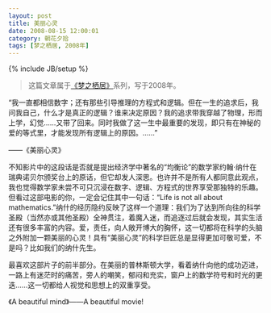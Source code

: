 ```yaml
---
layout: post
title: 美丽心灵
date: 2008-08-15 12:00:01
category: 朝花夕拾
tags: [梦之栖居, 2008年]
---
```

{% include JB/setup %}

> 这篇文章属于[《梦之栖居》](/posts/where-the-dreams-reside/)系列，写于2008年。
	
<!--more-->

“我一直都相信数字；还有那些引导推理的方程式和逻辑。但在一生的追求后，我问我自己，什么才是真正的逻辑？谁来决定原因？我的追求带我穿越了物理，形而上学，幻觉……又带了回来。同时我做了这一生中最重要的发现，即只有在神秘的爱的等式里，才能发现所有逻辑上的原因。……”

——《美丽心灵》

不知影片中的这段话是否就是提出经济学中著名的“均衡论”的数学家约翰·纳什在瑞典诺贝尔颁奖台上的原话，但它却发人深思。也许并不是所有人都同意此观点，我也觉得数学家未尝不可只沉浸在数字、逻辑、方程式的世界享受那独特的乐趣。但看过这部电影的你，一定会记住其中一句话：“Life is not all about mathematics.”纳什的经历隐约反映了这样一个道理：我们为了达到所向往的科学圣殿（当然亦或其他圣殿）全神贯注，着魔入迷，而追逐过后就会发现，其实生活还有很多丰富的内容。爱，责任，向人敞开博大的胸怀，这一切都将在科学的头脑之外附加一颗美丽的心灵！具有“美丽心灵”的科学巨匠总是显得更加可敬可爱，不是吗？比如我们的纳什先生。

最喜欢这部片子的前半部分。在美丽的普林斯顿大学，看着纳什向他的成功迈进，一路上有迷茫时的痛苦，旁人的嘲笑，郁闷和充实，窗户上的数学符号和时光的更迭……这一切都给人视觉和思想上的双重享受。

《A beautiful mind》——A beautiful movie!